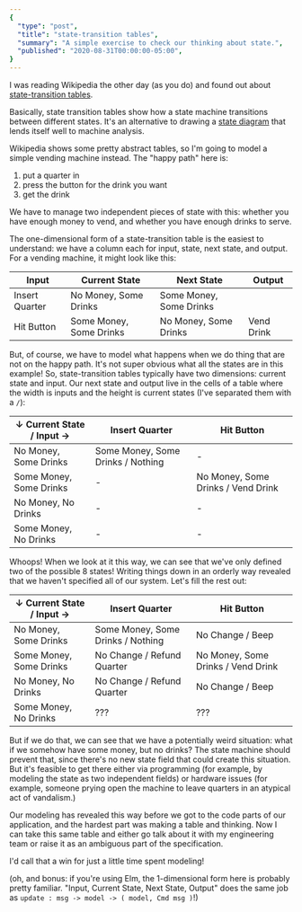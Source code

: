 ```yaml
---
{
  "type": "post",
  "title": "state-transition tables",
  "summary": "A simple exercise to check our thinking about state.",
  "published": "2020-08-31T00:00:00-05:00",
}
---
```


I was reading Wikipedia the other day (as you do) and found out about [state-transition tables](https://en.wikipedia.org/wiki/State-transition_table).

Basically, state transition tables show how a state machine transitions between different states.
It's an alternative to drawing a [state diagram](https://en.wikipedia.org/wiki/State_diagram) that lends itself well to machine analysis.

Wikipedia shows some pretty abstract tables, so I'm going to model a simple vending machine instead.
The "happy path" here is:

1. put a quarter in
2. press the button for the drink you want
3. get the drink

We have to manage two independent pieces of state with this: whether you have enough money to vend, and whether you have enough drinks to serve.

The one-dimensional form of a state-transition table is the easiest to understand: we have a column each for input, state, next state, and output.
For a vending machine, it might look like this:

| Input          | Current State           | Next State              | Output     |
|----------------|-------------------------|-------------------------|------------|
| Insert Quarter | No Money, Some Drinks   | Some Money, Some Drinks |            |
| Hit Button     | Some Money, Some Drinks | No Money, Some Drinks   | Vend Drink |

But, of course, we have to model what happens when we do thing that are not on the happy path.
It's not super obvious what all the states are in this example!
So, state-transition tables typically have two dimensions: current state and input.
Our next state and output live in the cells of a table where the width is inputs and the height is current states (I've separated them with a `/`):

| ↓ Current State / Input → | Insert Quarter                    | Hit Button                         |
|---------------------------|-----------------------------------|------------------------------------|
| No Money, Some Drinks     | Some Money, Some Drinks / Nothing | -                                  |
| Some Money, Some Drinks   | -                                 | No Money, Some Drinks / Vend Drink |
| No Money, No Drinks       | -                                 | -                                  |
| Some Money, No Drinks     | -                                 | -                                  |

Whoops! When we look at it this way, we can see that we've only defined two of the possible 8 states!
Writing things down in an orderly way revealed that we haven't specified all of our system.
Let's fill the rest out:

| ↓ Current State / Input → | Insert Quarter                    | Hit Button                         |
|---------------------------|-----------------------------------|------------------------------------|
| No Money, Some Drinks     | Some Money, Some Drinks / Nothing | No Change / Beep                   |
| Some Money, Some Drinks   | No Change / Refund Quarter        | No Money, Some Drinks / Vend Drink |
| No Money, No Drinks       | No Change / Refund Quarter        | No Change / Beep                   |
| Some Money, No Drinks     | ???                               | ???                                |

But if we do that, we can see that we have a potentially weird situation: what if we somehow have some money, but no drinks?
The state machine should prevent that, since there's no new state field that could create this situation.
But it's feasible to get there either via programming (for example, by modeling the state as two independent fields) or hardware issues (for example, someone prying open the machine to leave quarters in an atypical act of vandalism.)

Our modeling has revealed this way before we got to the code parts of our application, and the hardest part was making a table and thinking.
Now I can take this same table and either go talk about it with my engineering team or raise it as an ambiguous part of the specification.

I'd call that a win for just a little time spent modeling!

(oh, and bonus: if you're using Elm, the 1-dimensional form here is probably pretty familiar.
"Input, Current State, Next State, Output" does the same job as `update : msg -> model -> ( model, Cmd msg )`!)
